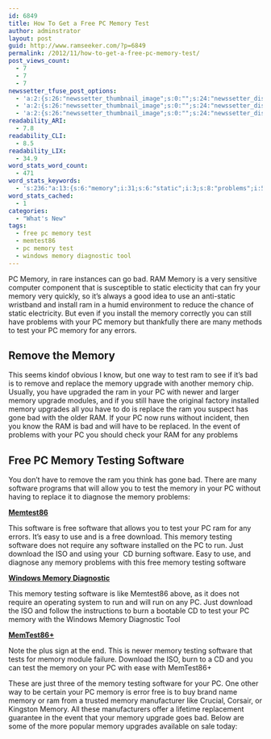 ```yaml
---
id: 6849
title: How To Get a Free PC Memory Test
author: adminstrator
layout: post
guid: http://www.ramseeker.com/?p=6849
permalink: /2012/11/how-to-get-a-free-pc-memory-test/
post_views_count:
  - 7
  - 7
  - 7
newssetter_tfuse_post_options:
  - 'a:2:{s:26:"newssetter_thumbnail_image";s:0:"";s:24:"newssetter_disable_image";s:4:"true";}'
  - 'a:2:{s:26:"newssetter_thumbnail_image";s:0:"";s:24:"newssetter_disable_image";s:4:"true";}'
  - 'a:2:{s:26:"newssetter_thumbnail_image";s:0:"";s:24:"newssetter_disable_image";s:4:"true";}'
readability_ARI:
  - 7.8
readability_CLI:
  - 8.5
readability_LIX:
  - 34.9
word_stats_word_count:
  - 471
word_stats_keywords:
  - 's:236:"a:13:{s:6:"memory";i:31;s:6:"static";i:3;s:8:"problems";i:5;s:4:"test";i:6;s:6:"remove";i:3;s:7:"replace";i:3;s:7:"upgrade";i:3;s:4:"free";i:5;s:7:"testing";i:6;s:8:"software";i:11;s:9:"memtest86";i:4;s:8:"download";i:4;s:4:"just";i:3;}";'
word_stats_cached:
  - 1
categories:
  - "What's New"
tags:
  - free pc memory test
  - memtest86
  - pc memory test
  - windows memory diagnostic tool
---
```

PC Memory, in rare instances can go bad. RAM Memory is a very sensitive computer component that is susceptible to static electicity that can fry your memory very quickly, so it&#8217;s always a good idea to use an anti-static wristband and install ram in a humid environment to reduce the chance of static electricity. But even if you install the memory correctly you can still have problems with your PC memory but thankfully there are many methods to test your PC memory for any errors.

## Remove the Memory

This seems kindof obvious I know, but one way to test ram to see if it&#8217;s bad is to remove and replace the memory upgrade with another memory chip. Usually, you have upgraded the ram in your PC with newer and larger memory upgrade modules, and if you still have the original factory installed memory upgrades all you have to do is replace the ram you suspect has gone bad with the older RAM. If your PC now runs without incident, then you know the RAM is bad and will have to be replaced. In the event of problems with your PC you should check your RAM for any problems

## Free PC Memory Testing Software

You don&#8217;t have to remove the ram you think has gone bad. There are many software programs that will allow you to test the memory in your PC without having to replace it to diagnose the memory problems:

[**Memtest86**][1]

This software is free software that allows you to test your PC ram for any errors. It&#8217;s easy to use and is a free download. This memory testing software does not require any software installed on the PC to run. Just download the ISO and using your  CD burning software. Easy to use, and diagnose any memory problems with this free memory testing software

[**Windows Memory Diagnostic**][2]

This memory testing software is like Memtest86 above, as it does not require an operating system to run and will run on any PC. Just download the ISO and follow the instructions to burn a bootable CD to test your PC memory with the Windows Memory Diagnostic Tool

[**MemTest86+**][3]

Note the plus sign at the end. This is newer memory testing software that tests for memory module failure. Download the ISO, burn to a CD and you can test the memory on your PC with ease with MemTest86+

These are just three of the memory testing software for your PC. One other way to be certain your PC memory is error free is to buy brand name memory or ram from a trusted memory manufacturer like Crucial, Corsair, or Kingston Memory. All these manufacturers offer a lifetime replacement guarantee in the event that your memory upgrade goes bad. Below are some of the more popular memory upgrades available on sale today:

<div style="float: right; margin-right: 5px;">
</div>

<div style="float: right; margin-right: 5px;">
</div>

<div style="float: right; margin-right: 5px;">
</div>

<div style="float: right; margin-right: 5px;">
</div>

&nbsp;

&nbsp;

&nbsp;

&nbsp;

&nbsp;

&nbsp;

&nbsp;

&nbsp;

&nbsp;

&nbsp;

&nbsp;

&nbsp;

&nbsp;

&nbsp;

 [1]: http://www.memtest86.com/
 [2]: http://www.softpedia.com/get/Tweak/Memory-Tweak/Microsoft-Windows-Memory-Diagnostic.shtml
 [3]: http://www.memtest.org/